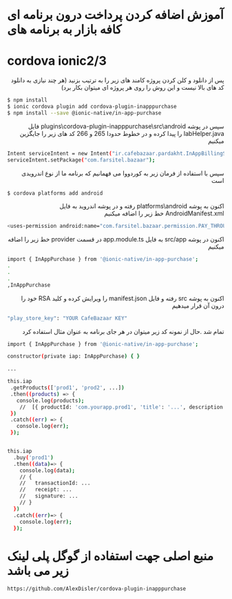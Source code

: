 ﻿
# آموزش اضافه کردن پرداخت درون برنامه ای کافه بازار به برنامه های 
# cordova ionic2/3

<div dir="rtl" alighn="right">
 پس از دانلود و کلن کردن پروژه کامند های زیر را به ترتیب بزنید (هر چند نیازی به دانلود کد های بالا نیست و این روش را روی هر پروژه ای میتوان بکار برد)
 </div>
 
```sh
$ npm install
$ ionic cordova plugin add cordova-plugin-inapppurchase
$ npm install --save @ionic-native/in-app-purchase
```

<div dir="rtl" alighn="right">
سپس در پوشه plugins\cordova-plugin-inapppurchase\src\android فایل IabHelper.java را پیدا کرده و در خطوط حدودا 265 و 266 کد های زیر را جایگزین میکنیم
</div>

```sh
Intent serviceIntent = new Intent("ir.cafebazaar.pardakht.InAppBillingService.BIND");
serviceIntent.setPackage("com.farsitel.bazaar");
```

<div dir="rtl" alighn="right">
سپس با استفاده از فرمان زیر به کوردووا می فهمانیم که برنامه ما از نوع اندرویدی است
</div>

```sh
$ cordova platforms add android
```

<div dir="rtl" alighn="right">
اکنون به پوشه platforms\android رفته و در پوشه اندروید به فایل AndroidManifest.xml خط زیر را اضافه میکنیم
</div>

```sh
<uses-permission android:name="com.farsitel.bazaar.permission.PAY_THROUGH_BAZAAR" />
```

<div dir="rtl" alighn="right">
اکنون در پوشه src/app به فایل app.module.ts در قسمت provider خط زیر را اضافه میکنیم
</div>

```sh
import { InAppPurchase } from '@ionic-native/in-app-purchase';
.
.
.
,InAppPurchase
````

<div dir="rtl" alighn="right">
اکنون به پوشه src رفته و فایل manifest.json را ویرایش کرده و کلید  RSA خود را درون آن قرار میدهیم
</div>

```sh
"play_store_key": "YOUR CafeBazaar KEY"
```

<div dir="rtl" alighn="right">
تمام شد .حال از نمونه کد زیر میتوان در هر جای برنامه به عنوان مثال استفاده کرد
</div>

```sh
import { InAppPurchase } from '@ionic-native/in-app-purchase';

constructor(private iap: InAppPurchase) { }

...

this.iap
 .getProducts(['prod1', 'prod2', ...])
 .then((products) => {
   console.log(products);
    //  [{ productId: 'com.yourapp.prod1', 'title': '...', description: '...', price: '...' }, ...]
 })
 .catch((err) => {
   console.log(err);
 });


this.iap
  .buy('prod1')
  .then((data)=> {
    console.log(data);
    // {
    //   transactionId: ...
    //   receipt: ...
    //   signature: ...
    // }
  })
  .catch((err)=> {
    console.log(err);
  });
```


#  منبع اصلی جهت استفاده از گوگل پلی لینک زیر می باشد
```sh
https://github.com/AlexDisler/cordova-plugin-inapppurchase
```
